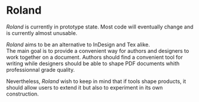 # Roland

*Roland* is currently in prototype state. Most code will eventually change and
is currently almost unusable.  

*Roland* aims to be an alternative to InDesign and Tex alike.  
The main goal is to provide a convenient way for authors and designers to work
together on a document. Authors should find a convenient tool for writing while
designers should be able to shape PDF documents whith professionnal grade
quality.  

Nevertheless, *Roland* wish to keep in mind that if tools shape products, it
should allow users to extend it but also to experiment in its own construction. 
